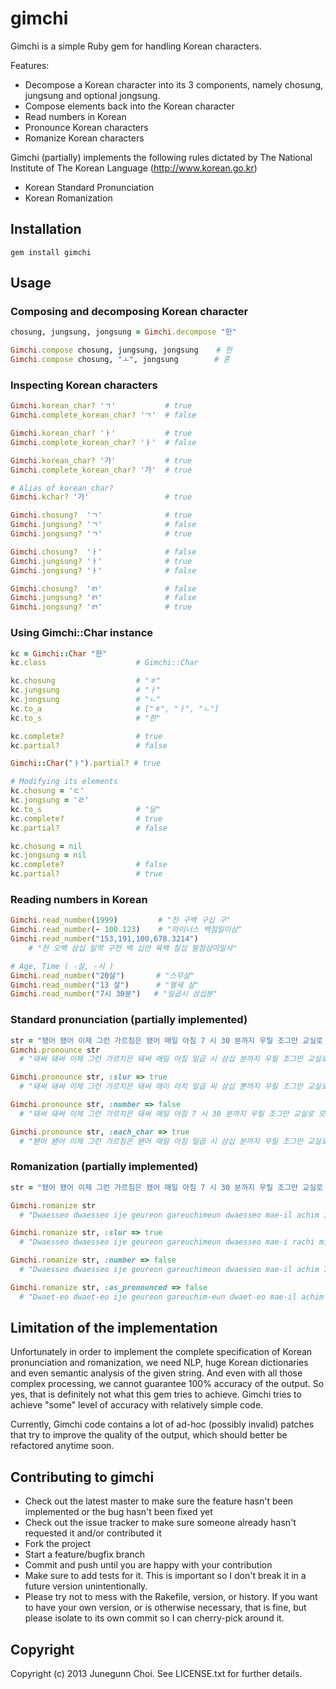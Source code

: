 # gimchi

Gimchi is a simple Ruby gem for handling Korean characters.

Features:
- Decompose a Korean character into its 3 components, namely chosung, jungsung and optional jongsung.
- Compose elements back into the Korean character
- Read numbers in Korean
- Pronounce Korean characters
- Romanize Korean characters

Gimchi (partially) implements the following rules dictated by
The National Institute of The Korean Language (http://www.korean.go.kr)
- Korean Standard Pronunciation
- Korean Romanization

## Installation

```
gem install gimchi
```

## Usage

### Composing and decomposing Korean character

```ruby
chosung, jungsung, jongsung = Gimchi.decompose "한"

Gimchi.compose chosung, jungsung, jongsung    # 한
Gimchi.compose chosung, "ㅗ", jongsung        # 혼
```

### Inspecting Korean characters
```ruby
Gimchi.korean_char? 'ㄱ'           # true
Gimchi.complete_korean_char? 'ㄱ'  # false

Gimchi.korean_char? 'ㅏ'           # true
Gimchi.complete_korean_char? 'ㅏ'  # false

Gimchi.korean_char? '가'           # true
Gimchi.complete_korean_char? '가'  # true

# Alias of korean_char?
Gimchi.kchar? '가'                 # true

Gimchi.chosung?  'ㄱ'              # true
Gimchi.jungsung? 'ㄱ'              # false
Gimchi.jongsung? 'ㄱ'              # true

Gimchi.chosung?  'ㅏ'              # false
Gimchi.jungsung? 'ㅏ'              # true
Gimchi.jongsung? 'ㅏ'              # false

Gimchi.chosung?  'ㄺ'              # false
Gimchi.jungsung? 'ㄺ'              # false
Gimchi.jongsung? 'ㄺ'              # true
```

### Using Gimchi::Char instance

```ruby
kc = Gimchi::Char "한"
kc.class                    # Gimchi::Char

kc.chosung                  # "ㅎ"
kc.jungsung                 # "ㅏ"
kc.jongsung                 # "ㄴ"
kc.to_a                     # ["ㅎ", "ㅏ", "ㄴ"]
kc.to_s                     # "한"

kc.complete?                # true
kc.partial?                 # false

Gimchi::Char("ㅏ").partial? # true

# Modifying its elements
kc.chosung = 'ㄷ'
kc.jongsung = 'ㄹ'
kc.to_s                     # "달"
kc.complete?                # true
kc.partial?                 # false

kc.chosung = nil
kc.jongsung = nil
kc.complete?                # false
kc.partial?                 # true
```

### Reading numbers in Korean
```ruby
Gimchi.read_number(1999)         # "천 구백 구십 구"
Gimchi.read_number(- 100.123)    # "마이너스 백점일이삼"
Gimchi.read_number("153,191,100,678.3214")
  	# "천 오백 삼십 일억 구천 백 십만 육백 칠십 팔점삼이일사"

# Age, Time ( -살, -시 )
Gimchi.read_number("20살")       # "스무살"
Gimchi.read_number("13 살")      # "열세 살"
Gimchi.read_number("7시 30분")   # "일곱시 삼십분"
```

### Standard pronunciation (partially implemented)
```ruby
str = "됐어 됐어 이제 그런 가르침은 됐어 매일 아침 7 시 30 분까지 우릴 조그만 교실로 몰아넣고"
Gimchi.pronounce str
  # "돼써 돼써 이제 그런 가르치믄 돼써 매일 아침 일곱 시 삼십 분까지 우릴 조그만 교실로 모라너코"

Gimchi.pronounce str, :slur => true
  # "돼써 돼써 이제 그런 가르치믄 돼써 매이 라치 밀곱 씨 삼십 뿐까지 우릴 조그만 교실로 모라너코"

Gimchi.pronounce str, :number => false
  # "돼써 돼써 이제 그런 가르치믄 돼써 매일 아침 7 시 30 분까지 우릴 조그만 교실로 모라너코"

Gimchi.pronounce str, :each_char => true
  # "됃어 됃어 이제 그런 가르침은 됃어 매일 아침 일곱 시 삼십 분까지 우릴 조그만 교실로 몰아너고"
```

### Romanization (partially implemented)
```ruby
str = "됐어 됐어 이제 그런 가르침은 됐어 매일 아침 7 시 30 분까지 우릴 조그만 교실로 몰아넣고"

Gimchi.romanize str
  # "Dwaesseo dwaesseo ije geureon gareuchimeun dwaesseo mae-il achim ilgop si samsip bunkkaji uril jogeuman gyosillo moraneoko"

Gimchi.romanize str, :slur => true
  # "Dwaesseo dwaesseo ije geureon gareuchimeun dwaesseo mae-i rachi milgop ssi samsip ppunkkaji uril jogeuman gyosillo moraneoko"

Gimchi.romanize str, :number => false
  # "Dwaesseo dwaesseo ije geureon gareuchimeun dwaesseo mae-il achim 7 si 30 bunkkaji uril jogeuman gyosillo moraneoko"

Gimchi.romanize str, :as_pronounced => false
  # "Dwaet-eo dwaet-eo ije geureon gareuchim-eun dwaet-eo mae-il achim ilgop si samsip bunkkaji uril jogeuman gyosillo mol-aneogo"
```

## Limitation of the implementation

Unfortunately in order to implement the complete specification of Korean
pronunciation and romanization, we need NLP, huge Korean dictionaries and even
semantic analysis of the given string. And even with all those complex
processing, we cannot guarantee 100% accuracy of the output. So yes, that is
definitely not what this gem tries to achieve. Gimchi tries to achieve "some"
level of accuracy with relatively simple code.

Currently, Gimchi code contains a lot of ad-hoc (possibly invalid) patches
that try to improve the quality of the output, which should better be
refactored anytime soon.

## Contributing to gimchi

* Check out the latest master to make sure the feature hasn't been implemented or the bug hasn't been fixed yet
* Check out the issue tracker to make sure someone already hasn't requested it and/or contributed it
* Fork the project
* Start a feature/bugfix branch
* Commit and push until you are happy with your contribution
* Make sure to add tests for it. This is important so I don't break it in a future version unintentionally.
* Please try not to mess with the Rakefile, version, or history. If you want to have your own version, or is otherwise necessary, that is fine, but please isolate to its own commit so I can cherry-pick around it.

## Copyright

Copyright (c) 2013 Junegunn Choi. See LICENSE.txt for
further details.

